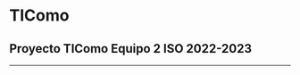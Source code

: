 # TIComo
Proyecto TIComo Equipo 2 ISO 2022-2023
-------------------------------------------------------------------------------------------------------------------------------------------
-------------------------------------------------------------------------------------------------------------------------------------------

